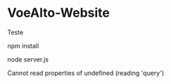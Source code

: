 # VoeAlto-Website

Teste

npm install


node server.js

Cannot read properties of undefined (reading 'query')

